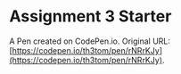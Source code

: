 # Assignment 3 Starter

A Pen created on CodePen.io. Original URL: [https://codepen.io/th3tom/pen/rNRrKJy](https://codepen.io/th3tom/pen/rNRrKJy).

